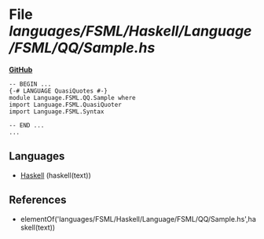 # File _languages/FSML/Haskell/Language/FSML/QQ/Sample.hs_
**[GitHub](https://github.com/softlang/yas/blob/master/languages/FSML/Haskell/Language/FSML/QQ/Sample.hs)**
```
-- BEGIN ...
{-# LANGUAGE QuasiQuotes #-}
module Language.FSML.QQ.Sample where
import Language.FSML.QuasiQuoter
import Language.FSML.Syntax

-- END ...
...
```

## Languages
* [Haskell](../languages/Haskell.md) (haskell(text))

## References
* elementOf('languages/FSML/Haskell/Language/FSML/QQ/Sample.hs',haskell(text))
